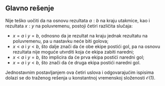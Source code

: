 ## Glavno rešenje
Nije teško uočiti da na osnovu rezultata $a:b$ na kraju utakmice, kao i rezultata $x:y$ na poluvremenu, postoji četiri različita slučaja:

- $x = a$ i $y = b$, odnosno da je rezultat na kraju jednak rezultatu na poluvremenu, pa u nastavku neće biti golova;
- $x < a$ i $y < b$, što dalje znači da će obe ekipe postići gol, pa na osnovu rezultata nije moguće utvrditi koja će ekipa zabiti naredni;
- $x < a$ i $y = b$, što implicira da će prva ekipa postići naredni gol;
- $x = a$ i $y < b$, što znači da će druga ekipa postići naredni gol.

Jednostavnim postavljanjem ova četiri uslova i odgovarajućim ispisima dolazi se do traženog rešenja u konstantnoj vremenskoj složenosti $\mathcal{O}(1)$.
